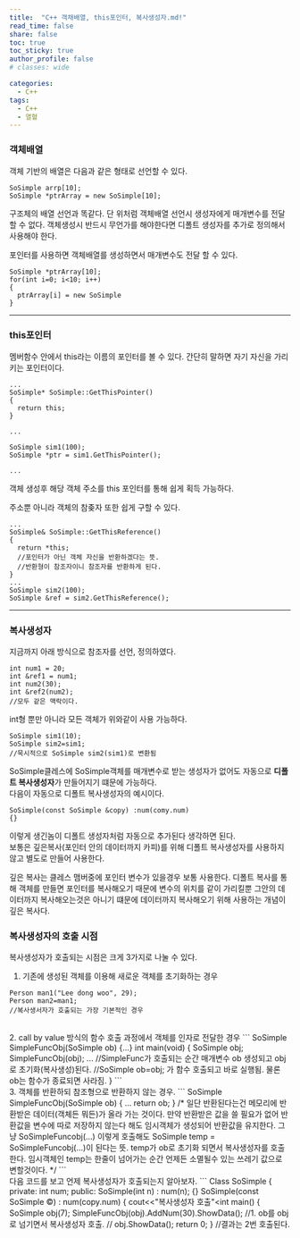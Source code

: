 ```yaml
---
title:  "C++ 객채배열, this포인터, 복사생성자.md!"
read_time: false
share: false
toc: true
toc_sticky: true
author_profile: false
# classes: wide

categories:
  - C++
tags:
  - C++
  - 열혈
---
```


### 객체배열
객체 기반의 배열은 다음과 같은 형태로 선언할 수 있다.
```
SoSimple arrp[10];
SoSimple *ptrArray = new SoSimple[10];
```

구조체의 배열 선언과 똑같다. 단 위처럼 객체배열 선언시 생성자에게 매개변수를 전달 할 수 없다.
객체생성시 반드시 무언가를 해야한다면 디폴트 생성자를 추가로 정의해서 사용해야 한다.  

포인터를 사용하면 객체배열를 생성하면서 매개변수도 전달 할 수 있다.
```
SoSimple *ptrArray[10];
for(int i=0; i<10; i++)
{
  ptrArray[i] = new SoSimple
}
```

***

### this포인터

멤버함수 안에서 this라는 이름의 포인터를 볼 수 있다. 간단히 말하면 자기 자신을 가리키는 포인터이다.
```
...
SoSimple* SoSimple::GetThisPointer()
{
  return this;
}

...

SoSimple sim1(100);
SoSimple *ptr = sim1.GetThisPointer();

...
```
객체 생성후 해당 객체 주소를 this 포인터를 통해 쉽게 획득 가능하다.  

주소뿐 아니라 객체의 참좆자 또한 쉽게 구할 수 있다.
```
...
SoSimple& SoSimple::GetThisReference()
{
  return *this;
  //포인터가 아닌 객체 자신을 반환하겠다는 뜻. 
  //반환형이 참조자이니 참조자를 반환하게 된다.
}
...
SoSimple sim2(100);
SoSimple &ref = sim2.GetThisReference();
```

***

### 복사생성자

지금까지 아래 방식으로 참조자를 선언, 정의하였다.
```
int num1 = 20;
int &ref1 = num1;
int num2(30);
int &ref2(num2);
//모두 같은 맥락이다.
```

int형 뿐만 아니라 모든 객체가 위와같이 사용 가능하다.

```
SoSimple sim1(10);
SoSimple sim2=sim1;
//묵시적으로 SoSimple sim2(sim1)로 변환됨
```
SoSimple클레스에 SoSimple객체를 매개변수로 받는 생성자가 없어도 자동으로 **디폴트 복사생성자**가 만들어지기 떄문에 가능하다.  
다음이 자동으로 디폴트 복사생성자의 예시이다.
```
SoSimple(const SoSimple &copy) :num(comy.num)
{}
```
이렇게 생긴놈이 디폴트 생성자처럼 자동으로 추가된다 생각하면 된다.  
보통은 깊은복사(포인터 안의 데이터까지 카피)를 위해 디폴트 복사생성자를 사용하지 않고 별도로 만들어 사용한다.  

깊은 복사는 클레스 맴버중에 포인터 변수가 있을경우 보통 사용한다. 디폴트 복사를 통해 객체를 만들면 포인터를 복사해오기 때문에 변수의 위치를 같이 가리킬뿐 그안의 데이터까지 복사해오는것은 아니기 떄문에 데이터까지 복사해오기 위해 사용하는 개념이 깊은 복사다.

### 복사생성자의 호출 시점

복사생성자가 호출되는 시점은 크게 3가지로 나눌 수 있다.
1. 기존에 생성된 객체를 이용해 새로운 객체를 초기화하는 경우
```
Person man1("Lee dong woo", 29);
Person man2=man1;
//복사생서자가 호출되는 가장 기본적인 경우
```
<br>
2. call by value 방식의 함수 호출 과정에서 객체를 인자로 전달한 경우
```
SoSimple SimpleFuncObj(SoSimple ob)
{...}
int main(void)
{
  SoSimple obj;
  SimpleFuncObj(obj);
  ...
  //SimpleFunc가 호출되는 순간 매개변수 ob 생성되고 obj로 초기화(복사생성)된다.
  //SoSimple ob=obj; 가 함수 호출되고 바로 실행됨. 물론 ob는 함수가 종료되면 사라짐.
}
```
<br>
3. 객체를 반환하되 참조형으로 반환하지 않는 경우.
```
SoSimple SimpleFuncObj(SoSimple ob)
{
  ...
  return ob;
}
/*
일단 반환된다는건 메모리에 반환받은 데이터(객체든 뭐든)가 올라 가는 것이다. 
만약 반환받은 값을 쓸 필요가 없어 반환값을 변수에 따로 저장하지 않는다 해도
임시객체가 생성되어 반환값을 유지한다.
그냥 SoSimpleFuncobj(...) 이렇게 호출해도
SoSimple temp = SoSimpleFuncobj(...)이 된다는 뜻.
temp가 ob로 초기화 되면서 복사생성자를 호출한다.
임시객체인 temp는 한줄이 넘어가는 순간 언제든 소멸될수 있는 쓰레기 값으로
변할것이다.
*/
```
<br>
다음 코드를 보고 언제 복사생성자가 호출되는지 알아보자.
```
Class SoSimple
{
  private:
    int num;
  public:
    SoSimple(int n) : num(n);
    {}
    SoSimple(const SoSimple &copy) : num(copy.num)
    {
      cout<<"복사생성자 호출"<<endl;
    }
    SoSimple& Addnum(int n)
    {
      num+=n;
      return *this;
    }
    void ShowData()
    {
      cout<<num<<endl;
    }
};
Sosimple SimpleFuncObj(SoSimple ob)
{
  return ob
  //2. ob를 임시객체로 넘기면서 복사생성자 호출
}

int main()
{
  SoSimple obj(7);
  SimpleFuncObj(obj).AddNum(30).ShowData();
  //1. ob를 obj로 넘기면서 복사생성자 호출.
  //
  obj.ShowData();
  return 0;
}
//결과는 2번 호출된다.
